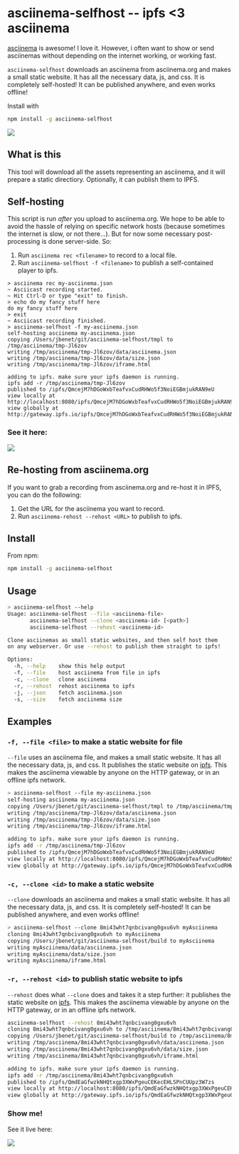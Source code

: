 # asciinema-selfhost -- ipfs <3 asciinema

[asciinema](http://asciinema.org) is awesome! I love it. However, i often want to show or send asciinemas without depending on the internet working, or working fast.

`asciinema-selfhost` downloads an asciinema from asciinema.org and makes a small static website. It has all the necessary data, js, and css. It is completely self-hosted! It can be published anywhere, and even works offline!

Install with
```sh
npm install -g asciinema-selfhost
```

[![](http://gateway.ipfs.io/ipfs/QmSWnauy7tquRmh1PwahrZP5Pj8uiRVTTL916rkyyeJ9z6/cap.png)](https://ipfs.io/ipfs/QmVNk5fhsdzBdKxNBXodet6DsWQCjAWbmooBWxRscLeqRq/)

## What is this

This tool will download all the assets representing an asciinema, and it will prepare a static directiory. Optionally, it can publish them to IPFS.

## Self-hosting

This script is run _after_ you upload to asciinema.org. We hope to be able to avoid the hassle of relying on specific network hosts (because sometimes the internet is slow, or not there...). But for now some necessary post-processing is done server-side. So:

1. Run `asciinema rec <filename>` to record to a local file.
2. Run `asciinema-selfhost -f <filename>` to publish a self-contained player to ipfs.

```
> asciinema rec my-asciinema.json
~ Asciicast recording started.
~ Hit Ctrl-D or type "exit" to finish.
> echo do my fancy stuff here
do my fancy stuff here
> exit
~ Asciicast recording finished.
> asciinema-selfhost -f my-asciinema.json
self-hosting asciinema my-asciinema.json
copying /Users/jbenet/git/asciinema-selfhost/tmpl to /tmp/asciinema/tmp-Jl6zov
writing /tmp/asciinema/tmp-Jl6zov/data/asciinema.json
writing /tmp/asciinema/tmp-Jl6zov/data/size.json
writing /tmp/asciinema/tmp-Jl6zov/iframe.html

adding to ipfs. make sure your ipfs daemon is running.
ipfs add -r /tmp/asciinema/tmp-Jl6zov
published to /ipfs/QmcejM7hDGoWxbTeafvxCudRHWo5f3NoiEGBmjukRAN9eU
view locally at http://localhost:8080/ipfs/QmcejM7hDGoWxbTeafvxCudRHWo5f3NoiEGBmjukRAN9eU
view globally at http://gateway.ipfs.io/ipfs/QmcejM7hDGoWxbTeafvxCudRHWo5f3NoiEGBmjukRAN9eU
```

### See it here:

[![](https://ipfs.io/ipfs/QmdxuPWGuCQrf4zGQtxYqxUWJDMWG5wRScn6SpfLKGTTAx/asciinema-cover.png)](https://ipfs.io/ipfs/QmVNk5fhsdzBdKxNBXodet6DsWQCjAWbmooBWxRscLeqRq/)


## Re-hosting from asciinema.org

If you want to grab a recording from asciinema.org and re-host it in IPFS, you can do the following:

1. Get the URL for the asciinema you want to record.
2. Run `asciinema-rehost --rehost <URL>` to publish to ipfs.

## Install

From npm:

```sh
npm install -g asciinema-selfhost
```

## Usage

```sh
> asciinema-selfhost --help
Usage: asciinema-selfhost --file <asciinema-file>
       asciinema-selfhost --clone <asciinema-id> [<path>]
       asciinema-selfhost --rehost <asciinema-id>

Clone asciinemas as small static websites, and then self host them
on any webserver. Or use --rehost to publish them straight to ipfs!

Options:
  -h, --help    show this help output
  -f, --file    host asciinema from file in ipfs
  -c, --clone   clone asciinema
  -r, --rehost  rehost asciinema to ipfs
  -j, --json    fetch asciinema.json
  -s, --size    fetch asciinema size
```

## Examples

### `-f, --file <file>` to make a static website for file

`--file` uses an asciinema file, and makes a small static website. It has all the necessary data, js, and css. It publishes the static website on [ipfs](http://ipfs.io). This makes the asciinema viewable by anyone on the HTTP gateway, or in an offline ipfs network.

```sh
> asciinema-selfhost --file my-asciinema.json
self-hosting asciinema my-asciinema.json
copying /Users/jbenet/git/asciinema-selfhost/tmpl to /tmp/asciinema/tmp-Jl6zov
writing /tmp/asciinema/tmp-Jl6zov/data/asciinema.json
writing /tmp/asciinema/tmp-Jl6zov/data/size.json
writing /tmp/asciinema/tmp-Jl6zov/iframe.html

adding to ipfs. make sure your ipfs daemon is running.
ipfs add -r /tmp/asciinema/tmp-Jl6zov
published to /ipfs/QmcejM7hDGoWxbTeafvxCudRHWo5f3NoiEGBmjukRAN9eU
view locally at http://localhost:8080/ipfs/QmcejM7hDGoWxbTeafvxCudRHWo5f3NoiEGBmjukRAN9eU
view globally at http://gateway.ipfs.io/ipfs/QmcejM7hDGoWxbTeafvxCudRHWo5f3NoiEGBmjukRAN9eU
```

### `-c, --clone <id>` to make a static website

`--clone` downloads an asciinema and makes a small static website. It has all the necessary data, js, and css. It is completely self-hosted! It can be published anywhere, and even works offline!

```sh
> asciinema-selfhost --clone 8mi43wht7qnbcivang0gxu6vh myAsciinema
cloning 8mi43wht7qnbcivang0gxu6vh to myAsciinema
copying /Users/jbenet/git/asciinema-selfhost/build to myAsciinema
writing myAsciinema/data/asciinema.json
writing myAsciinema/data/size.json
writing myAsciinema/iframe.html
```

### `-r, --rehost <id>` to publish static website to ipfs

`--rehost` does what `--clone` does and takes it a step further: it publishes the static website on [ipfs](http://ipfs.io). This makes the asciinema viewable by anyone on the HTTP gateway, or in an offline ipfs network.

```sh
asciinema-selfhost --rehost 8mi43wht7qnbcivang0gxu6vh
cloning 8mi43wht7qnbcivang0gxu6vh to /tmp/asciinema/8mi43wht7qnbcivang0gxu6vh
copying /Users/jbenet/git/asciinema-selfhost/build to /tmp/asciinema/8mi43wht7qnbcivang0gxu6vh
writing /tmp/asciinema/8mi43wht7qnbcivang0gxu6vh/data/asciinema.json
writing /tmp/asciinema/8mi43wht7qnbcivang0gxu6vh/data/size.json
writing /tmp/asciinema/8mi43wht7qnbcivang0gxu6vh/iframe.html

adding to ipfs. make sure your ipfs daemon is running.
ipfs add -r /tmp/asciinema/8mi43wht7qnbcivang0gxu6vh
published to /ipfs/QmdEaGfwzkNHQtxgp3XWxPgeuCEKecEHLSPnCUUpz3W7zs
view locally at http://localhost:8080/ipfs/QmdEaGfwzkNHQtxgp3XWxPgeuCEKecEHLSPnCUUpz3W7zs
view globally at http://gateway.ipfs.io/ipfs/QmdEaGfwzkNHQtxgp3XWxPgeuCEKecEHLSPnCUUpz3W7zs
```

### Show me!

See it live here:

[![](http://gateway.ipfs.io/ipfs/QmY1Zo1DTt9D89HM3PAuHNjm81yAHA1JEtXcE2m6tKepWU/cap.png)](http://gateway.ipfs.io/ipfs/QmdEaGfwzkNHQtxgp3XWxPgeuCEKecEHLSPnCUUpz3W7zs/)
